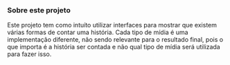 ### Sobre este projeto

Este projeto tem como intuíto utilizar interfaces para mostrar que existem várias formas de contar uma história. Cada tipo de mídia é uma implementação diferente, não sendo relevante para o resultado final, pois o que importa é a história ser contada e não qual tipo de mídia será utilizada para fazer isso.